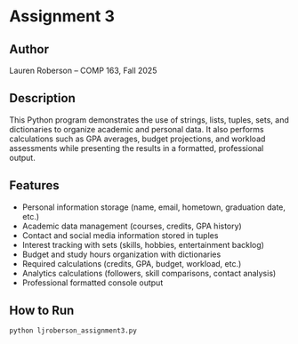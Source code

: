 # Assignment 3  

## Author  
Lauren Roberson – COMP 163, Fall 2025  

## Description  
This Python program demonstrates the use of strings, lists, tuples, sets, and dictionaries to organize academic and personal data. It also performs calculations such as GPA averages, budget projections, and workload assessments while presenting the results in a formatted, professional output.  

## Features  
- Personal information storage (name, email, hometown, graduation date, etc.)  
- Academic data management (courses, credits, GPA history)  
- Contact and social media information stored in tuples  
- Interest tracking with sets (skills, hobbies, entertainment backlog)  
- Budget and study hours organization with dictionaries  
- Required calculations (credits, GPA, budget, workload, etc.)  
- Analytics calculations (followers, skill comparisons, contact analysis)  
- Professional formatted console output  

## How to Run  
```bash
python ljroberson_assignment3.py

